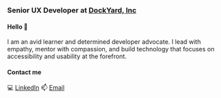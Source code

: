 ### Senior UX Developer at [DockYard, Inc](https://dockyard.com/blog/authors/monica-wheeler)

#### Hello 👋

I am an avid learner and determined developer advocate. I lead with empathy, mentor with compassion, and build technology that focuses on accessibility and usability at the forefront. 

#### Contact me

💻 [LinkedIn](https://www.linkedin.com/in/monicacwheeler/)
📫 [Email](mailto:monica.c.wheeler@gmail.com)
